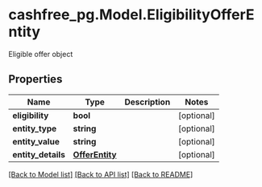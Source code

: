 # cashfree_pg.Model.EligibilityOfferEntity
Eligible offer object

## Properties

Name | Type | Description | Notes
------------ | ------------- | ------------- | -------------
**eligibility** | **bool** |  | [optional] 
**entity_type** | **string** |  | [optional] 
**entity_value** | **string** |  | [optional] 
**entity_details** | [**OfferEntity**](OfferEntity.md) |  | [optional] 

[[Back to Model list]](../README.md#documentation-for-models) [[Back to API list]](../README.md#documentation-for-api-endpoints) [[Back to README]](../README.md)

